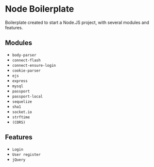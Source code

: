 Node Boilerplate
================
Boilerplate created to start a Node.JS project, with several modules and features.

## Modules
- `body-parser`
- `connect-flash`
- `connect-ensure-login`
- `cookie-parser`
- `ejs`
- `express`
- `mysql`
- `passport`
- `passport-local`
- `sequelize`
- `sha1`
- `socket.io`
- `strftime`
- `(CORS)`

## Features
- `Login`
- `User register`
- `jQuery`
